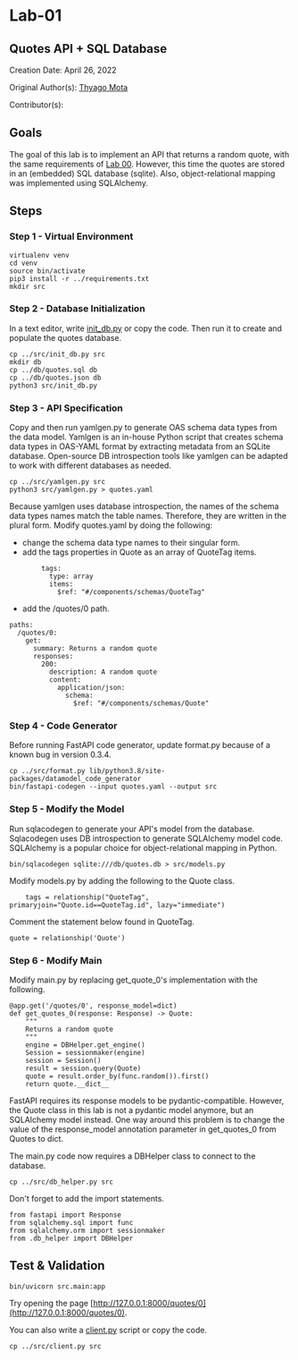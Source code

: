 # Lab-01

## Quotes API + SQL Database

Creation Date: April 26, 2022

Original Author(s): [Thyago Mota](https://github.com/thyagomota)

Contributor(s): 

## Goals

The goal of this lab is to implement an API that returns a random quote, with the same requirements of [Lab 00](../lab-00). However, this time the quotes are stored in an (embedded) SQL database (sqlite). Also, object-relational mapping was implemented using SQLAlchemy. 

## Steps

### Step 1 - Virtual Environment

```
virtualenv venv
cd venv
source bin/activate
pip3 install -r ../requirements.txt
mkdir src
```

### Step 2 - Database Initialization

In a text editor, write [init_db.py](src/init_db.py) or copy the code. Then run it to create and populate the quotes database. 

```
cp ../src/init_db.py src
mkdir db
cp ../db/quotes.sql db
cp ../db/quotes.json db
python3 src/init_db.py
```

### Step 3 - API Specification

Copy and then run yamlgen.py to generate OAS schema data types from the data model. Yamlgen is an in-house Python script that creates schema data types in OAS-YAML format by extracting metadata from an SQLite database. Open-source DB introspection tools like yamlgen can be adapted to work with different databases as needed. 

```
cp ../src/yamlgen.py src
python3 src/yamlgen.py > quotes.yaml
```

Because yamlgen uses database introspection, the names of the schema data types names match the table names. Therefore, they are written in the plural form. Modify quotes.yaml by doing the following:

* change the schema data type names to their singular form.
* add the tags properties in Quote as an array of QuoteTag items.

```
        tags:
          type: array
          items: 
            $ref: "#/components/schemas/QuoteTag"
```

* add the /quotes/0 path.

```
paths:
  /quotes/0:
    get:
      summary: Returns a random quote
      responses:
        200:
          description: A random quote
          content:
            application/json:
              schema: 
                $ref: "#/components/schemas/Quote"
```

### Step 4 - Code Generator

Before running FastAPI code generator, update format.py because of a known bug in version 0.3.4. 

```
cp ../src/format.py lib/python3.8/site-packages/datamodel_code_generator
bin/fastapi-codegen --input quotes.yaml --output src
```

### Step 5 - Modify the Model

Run sqlacodegen to generate your API's model from the database. Sqlacodegen uses DB introspection to generate SQLAlchemy model code. SQLAlchemy is a popular choice for object-relational mapping in Python. 

```
bin/sqlacodegen sqlite:///db/quotes.db > src/models.py
```

Modify models.py by adding the following to the Quote class. 

```
    tags = relationship("QuoteTag", primaryjoin="Quote.id==QuoteTag.id", lazy="immediate") 
```

Comment the statement below found in QuoteTag. 

```
quote = relationship('Quote')
```

### Step 6 - Modify Main

Modify main.py by replacing get_quote_0's implementation with the following.

```
@app.get('/quotes/0', response_model=dict)
def get_quotes_0(response: Response) -> Quote:
    """
    Returns a random quote
    """
    engine = DBHelper.get_engine()
    Session = sessionmaker(engine)
    session = Session()
    result = session.query(Quote)
    quote = result.order_by(func.random()).first()
    return quote.__dict__
```

FastAPI requires its response models to be pydantic-compatible. However, the Quote class in this lab is not a pydantic model anymore, but an SQLAlchemy model instead. One way around this problem is to change the value of the response_model annotation parameter in get_quotes_0 from Quotes to dict. 

The main.py code now requires a DBHelper class to connect to the database. 

```
cp ../src/db_helper.py src
```

Don't forget to add the import statements.

```
from fastapi import Response
from sqlalchemy.sql import func
from sqlalchemy.orm import sessionmaker
from .db_helper import DBHelper
```

## Test & Validation

```
bin/uvicorn src.main:app
```

Try opening the page [http://127.0.0.1:8000/quotes/0](http://127.0.0.1:8000/quotes/0).

You can also write a [client.py](src/client.py) script or copy the code.

```
cp ../src/client.py src
```